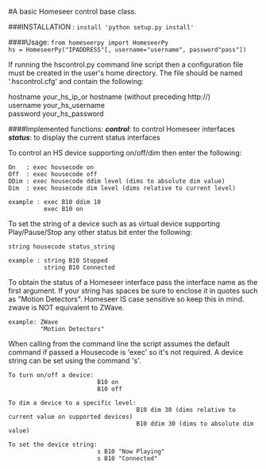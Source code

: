 #A basic Homeseer control base class.

###INSTALLATION : `install 'python setup.py install'`

####Usage:
 `from homeseerpy import HomeseerPy`  
 `hs = HomeseerPy("IPADDRESS"[, username="username", password"pass"])`  

If running the hscontrol.py command line script then a configuration file  
must be created in the user's home directory. The file should be named  
'.hscontrol.cfg' and contain the following:  

hostname your_hs_ip_or hostname (without preceding http://)  
username your_hs_username  
password your_hs_password  

####Implemented functions:
___control___: to control Homeseer interfaces  
___status___: to display the current status interfaces

To control an HS device supporting on/off/dim then enter the following:

    On   : exec housecode on
    Off  : exec housecode off
    DDim : exec housecode ddim level (dims to absolute dim value)
    Dim  : exec housecode dim level (dims relative to current level)

    example : exec B10 ddim 10
              exec B10 on

To set the string of a device such as as virtual device supporting
Play/Pause/Stop any other status bit enter the following:

    string housecode status_string

    example : string B10 Stopped
              string B10 Connected

To obtain the status of a Homeseer interface pass the interface name as the
first argument. If your string has spaces be sure to enclose it in quotes
such as "Motion Detectors". Homeseer IS case sensitive so keep this in mind.
zwave is NOT equivalent to ZWave.

    example: ZWave
             "Motion Detectors"

When calling from the command line the script assumes the default command if
passed a Housecode is 'exec' so it's not required. A device string can be set using the command 's'.

    To turn on/off a device:
                             B10 on 
                             B10 off
                             
    To dim a device to a specific level:                                    
                                        B10 dim 30 (dims relative to current value on supported devices)
                                        B10 ddim 30 (dims to absolute dim value)
                                        
    To set the device string:
                             s B10 "Now Playing"
                             s B10 "Connected"
    
